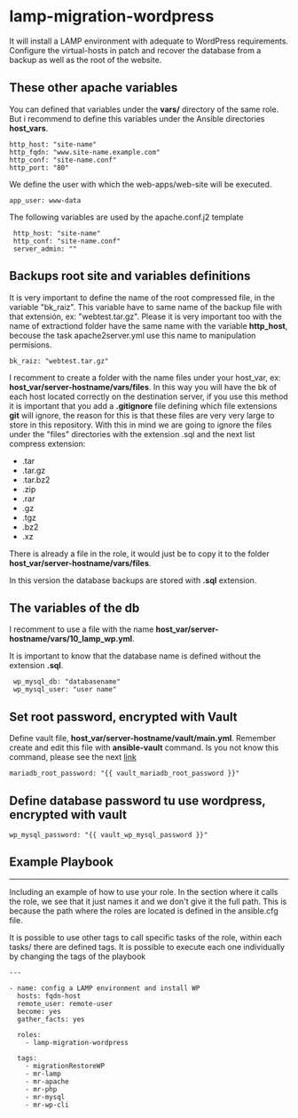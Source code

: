 # lamp-migration-wordpress

It will install a LAMP environment with adequate to WordPress requirements. Configure the virtual-hosts in patch and recover the database from a backup as well as the root of the website.

## These other apache variables

You can defined that variables under the **vars/** directory of the same role. But i recommend to define this variables under the Ansible directories **host_vars**.

```
http_host: "site-name"
http_fqdn: "www.site-name.example.com"
http_conf: "site-name.conf"
http_port: "80"
```

We define the user with which the web-apps/web-site will be executed.

```
app_user: www-data
```

The following variables are used by the apache.conf.j2 template

```
 http_host: "site-name"
 http_conf: "site-name.conf"
 server_admin: ""
```

## Backups root site and variables definitions 

It is very important to define the name of the root compressed file, in the variable "bk_raiz". This variable have to same name of the backup file with that extensión, ex: "webtest.tar.gz". Please it is very important too with the name of extractiond folder have the same name with the variable **http_host**, becouse the task apache2server.yml use this name to manipulation permisions. 

```
bk_raiz: "webtest.tar.gz"
```

I recomment to create a folder with the name files under your host_var, ex: **host_var/server-hostname/vars/files**. In this way you will have the bk of each host located correctly on the destination server, if you use this method it is important that you add a **.gitignore** file defining which file extensions **git** will ignore, the reason for this is that these files are very very large to store in this repository. With this in mind we are going to ignore the files under the "files" directories with the extension .sql and the next list compress extension:

- .tar
- .tar.gz
- .tar.bz2
- .zip
- .rar
- .gz
- .tgz
- .bz2
- .xz

There is already a file in the role, it would just be to copy it to the folder **host_var/server-hostname/vars/files**.

In this version the database backups are stored with **.sql** 
extension. 

## The variables of the db

I recomment to use a file with the name **host_var/server-hostname/vars/10_lamp_wp.yml**.

It is important to know that the database name is defined without the extension **.sql**.

```
 wp_mysql_db: "databasename"
 wp_mysql_user: "user name"
```

## Set root password, encrypted with Vault

Define vault file, **host_var/server-hostname/vault/main.yml**. Remember create and edit this file with **ansible-vault** command. Is you not know this command, please see the next [link](https://docs.ansible.com/ansible/latest/cli/ansible-vault.html#ansible-vault)

```
mariadb_root_password: "{{ vault_mariadb_root_password }}"
```

## Define database password tu use wordpress, encrypted with vault

```
wp_mysql_password: "{{ vault_wp_mysql_password }}"
``` 


## Example Playbook
----------------

Including an example of how to use your role. In the section where it calls the role, we see that it just names it and we don't give it the full path. This is because the path where the roles are located is defined in the ansible.cfg file.

It is possible to use other tags to call specific tasks of the role, within each tasks/ there are defined tags. It is possible to execute each one individually by changing the tags of the playbook


```
---

- name: config a LAMP environment and install WP
  hosts: fqdn-host
  remote_user: remote-user
  become: yes
  gather_facts: yes

  roles:
    - lamp-migration-wordpress  

  tags:
    - migrationRestoreWP
    - mr-lamp
    - mr-apache
    - mr-php
    - mr-mysql
    - mr-wp-cli

```
